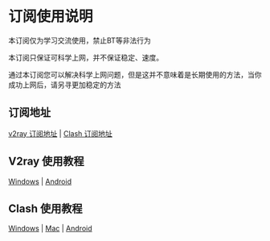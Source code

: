 # 订阅使用说明

本订阅仅为学习交流使用，禁止BT等非法行为

本订阅只保证可科学上网，并不保证稳定、速度。

通过本订阅您可以解决科学上网问题，但是这并不意味着是长期使用的方法，当你成功上网后，请另寻更加稳定的方法

## 订阅地址
[v2ray 订阅地址](https://api.dler.io/sub?target=v2ray&url=https%3A%2F%2Fxfxdy.qiqis.ml%2Fv2%2Fv2ray.txt&insert=false)   |   [Clash 订阅地址](https://api.dler.io/sub?target=clash&new_name=true&url=https%3A%2F%2Fxfxdy.qiqis.ml%2Fv2%2Fv2ray.txt&insert=false&config=https%3A%2F%2Fraw.githubusercontent.com%2FACL4SSR%2FACL4SSR%2Fmaster%2FClash%2Fconfig%2FACL4SSR_Online.ini)

## V2ray 使用教程

[Windows](https://github.com/selierlin/Share-SSR-V2ray/blob/master/V2ray/V2rayN_Windows.md)  |  [Android](https://github.com/selierlin/Share-SSR-V2ray/blob/master/V2ray/V2ray_Android.md)

## Clash 使用教程

[Windows](https://github.com/selierlin/Share-SSR-V2ray/blob/master/Clash/Clash_Windows.md)   |   [Mac](https://github.com/selierlin/Share-SSR-V2ray/blob/master/Clash/Clash_Mac.md)  |   [Android](https://github.com/selierlin/Share-SSR-V2ray/blob/master/Clash/Clash_Android.md) 
